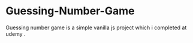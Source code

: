 # Guessing-Number-Game
Guessing number game is a simple vanilla js project which i completed at udemy .
